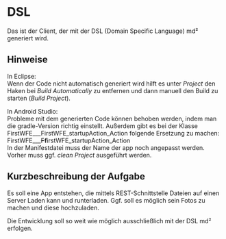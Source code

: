# DSL
Das ist der Client, der mit der DSL (Domain Specific Language) md² generiert wird.

## Hinweise

In Eclipse:  
  Wenn der Code nicht automatisch generiert wird hilft es unter *Project* den Haken bei *Build Automatically* zu entfernen und dann manuell den Build zu starten (*Build Project*).
  
In Android Studio:  
Probleme mit dem generierten Code können behoben werden, indem man die gradle-Version richtig einstellt.
Außerdem gibt es bei der Klasse FirstWFE___FirstWFE_startupAction_Action folgende Ersetzung zu machen:  
FirstWFE___~~F~~**f**irstWFE_startupAction_Action  
In der Manifestdatei muss der Name der app noch angepasst werden. Vorher muss ggf. *clean Project* ausgeführt werden.
    
## Kurzbeschreibung der Aufgabe

Es soll eine App entstehen, die mittels REST-Schnittstelle Dateien auf einen Server Laden kann und runterladen.
Ggf. soll es möglich sein Fotos zu machen und diese hochzuladen.  
  
Die Entwicklung soll so weit wie möglich ausschließlich mit der DSL md² erfolgen.
